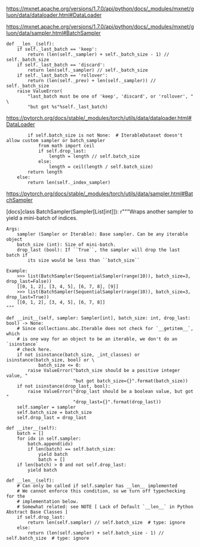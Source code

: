 

<!--
 * @version:
 * @Author:  StevenJokess https://github.com/StevenJokess
 * @Date: 2020-12-26 00:51:25
 * @LastEditors:  StevenJokess https://github.com/StevenJokess
 * @LastEditTime: 2020-12-26 01:02:43
 * @Description:
 * @TODO::
 * @Reference:
-->
https://mxnet.apache.org/versions/1.7.0/api/python/docs/_modules/mxnet/gluon/data/dataloader.html#DataLoader

https://mxnet.apache.org/versions/1.7.0/api/python/docs/_modules/mxnet/gluon/data/sampler.html#BatchSampler

    def __len__(self):
        if self._last_batch == 'keep':
            return (len(self._sampler) + self._batch_size - 1) // self._batch_size
        if self._last_batch == 'discard':
            return len(self._sampler) // self._batch_size
        if self._last_batch == 'rollover':
            return (len(self._prev) + len(self._sampler)) // self._batch_size
        raise ValueError(
            "last_batch must be one of 'keep', 'discard', or 'rollover', " \
            "but got %s"%self._last_batch)

https://pytorch.org/docs/stable/_modules/torch/utils/data/dataloader.html#DataLoader

            if self.batch_size is not None:  # IterableDataset doesn't allow custom sampler or batch_sampler
                from math import ceil
                if self.drop_last:
                    length = length // self.batch_size
                else:
                    length = ceil(length / self.batch_size)
            return length
        else:
            return len(self._index_sampler)

https://pytorch.org/docs/stable/_modules/torch/utils/data/sampler.html#BatchSampler


[docs]class BatchSampler(Sampler[List[int]]):
    r"""Wraps another sampler to yield a mini-batch of indices.

    Args:
        sampler (Sampler or Iterable): Base sampler. Can be any iterable object
        batch_size (int): Size of mini-batch.
        drop_last (bool): If ``True``, the sampler will drop the last batch if
            its size would be less than ``batch_size``

    Example:
        >>> list(BatchSampler(SequentialSampler(range(10)), batch_size=3, drop_last=False))
        [[0, 1, 2], [3, 4, 5], [6, 7, 8], [9]]
        >>> list(BatchSampler(SequentialSampler(range(10)), batch_size=3, drop_last=True))
        [[0, 1, 2], [3, 4, 5], [6, 7, 8]]
    """

    def __init__(self, sampler: Sampler[int], batch_size: int, drop_last: bool) -> None:
        # Since collections.abc.Iterable does not check for `__getitem__`, which
        # is one way for an object to be an iterable, we don't do an `isinstance`
        # check here.
        if not isinstance(batch_size, _int_classes) or isinstance(batch_size, bool) or \
                batch_size <= 0:
            raise ValueError("batch_size should be a positive integer value, "
                             "but got batch_size={}".format(batch_size))
        if not isinstance(drop_last, bool):
            raise ValueError("drop_last should be a boolean value, but got "
                             "drop_last={}".format(drop_last))
        self.sampler = sampler
        self.batch_size = batch_size
        self.drop_last = drop_last

    def __iter__(self):
        batch = []
        for idx in self.sampler:
            batch.append(idx)
            if len(batch) == self.batch_size:
                yield batch
                batch = []
        if len(batch) > 0 and not self.drop_last:
            yield batch

    def __len__(self):
        # Can only be called if self.sampler has __len__ implemented
        # We cannot enforce this condition, so we turn off typechecking for the
        # implementation below.
        # Somewhat related: see NOTE [ Lack of Default `__len__` in Python Abstract Base Classes ]
        if self.drop_last:
            return len(self.sampler) // self.batch_size  # type: ignore
        else:
            return (len(self.sampler) + self.batch_size - 1) // self.batch_size  # type: ignore
